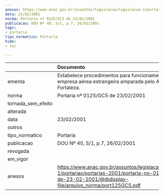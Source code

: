 ```yaml
---
anexos: https://www.anac.gov.br/assuntos/legislacao/legislacao-1/portarias/portarias-2001/portaria-no-0125-gc5-de-23-02-2001/@@display-file/arquivo_norma/port125GC5.pdf
data: 23/02/2001
norma: Portaria nº 0125/GC5 de 23/02/2001
publicacao: DOU Nº 40, S/1, p.7, 26/02/2001
tags:
- portaria
tipo_normatico: Portaria
hide: 
- toc 
 
---
```


|                    | Documento                                                                                                                                                        |
|:-------------------|:-----------------------------------------------------------------------------------------------------------------------------------------------------------------|
| ementa             | Estabelece procedimentos para funcionamento de empresa aérea estrangeira amparada pelo Acordo de Fortaleza.                                                      |
| norma              | Portaria nº 0125/GC5 de 23/02/2001                                                                                                                               |
| tornada_sem_efeito |                                                                                                                                                                  |
| alterada           |                                                                                                                                                                  |
| data               | 23/02/2001                                                                                                                                                       |
| outros             |                                                                                                                                                                  |
| tipo_normatico     | Portaria                                                                                                                                                         |
| publicacao         | DOU Nº 40, S/1, p.7, 26/02/2001                                                                                                                                  |
| revogada           |                                                                                                                                                                  |
| em_vigor           |                                                                                                                                                                  |
| anexos             | https://www.anac.gov.br/assuntos/legislacao/legislacao-1/portarias/portarias-2001/portaria-no-0125-gc5-de-23-02-2001/@@display-file/arquivo_norma/port125GC5.pdf |